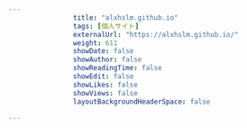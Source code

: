 ```yaml
---
                title: "alxhslm.github.io"
                tags: [個人サイト]
                externalUrl: "https://alxhslm.github.io/"
                weight: 611
                showDate: false
                showAuthor: false
                showReadingTime: false
                showEdit: false
                showLikes: false
                showViews: false
                layoutBackgroundHeaderSpace: false
                
---
```


